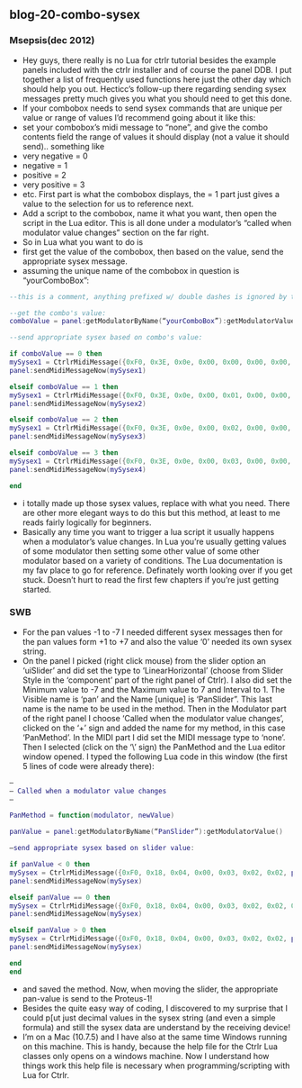 ## blog-20-combo-sysex

### Msepsis(dec 2012)

- Hey guys, there really is no Lua for ctrlr tutorial besides the example panels included with the ctrlr installer and of course the panel DDB. I put together a list of frequently used functions here just the other day which should help you out. Hecticc’s follow-up there regarding sending sysex messages pretty much gives you what you should need to get this done.
- If your combobox needs to send sysex commands that are unique per value or range of values I’d recommend going about it like this:
- set your combobox’s midi message to “none”, and give the combo contents field the range of values it should display (not a value it should send).. something like
 - very negative = 0
 - negative = 1
 - positive = 2
 - very positive = 3
- etc. First part is what the combobox displays, the = 1 part just gives a value to the selection for us to reference next.
- Add a script to the combobox, name it what you want, then open the script in the Lua editor. This is all done under a modulator’s “called when modulator value changes” section on the far right.
- So in Lua what you want to do is
- first get the value of the combobox, then based on the value, send the appropriate sysex message.
- assuming the unique name of the combobox in question is “yourComboBox”:

```lua
--this is a comment, anything prefixed w/ double dashes is ignored by the interpreter.

--get the combo's value:
comboValue = panel:getModulatorByName(“yourComboBox”):getModulatorValue()

--send appropriate sysex based on combo's value:

if comboValue == 0 then
mySysex1 = CtrlrMidiMessage({0xF0, 0x3E, 0x0e, 0x00, 0x00, 0x00, 0x00, 0x7F, 0xF7})
panel:sendMidiMessageNow(mySysex1)

elseif comboValue == 1 then
mySysex1 = CtrlrMidiMessage({0xF0, 0x3E, 0x0e, 0x00, 0x01, 0x00, 0x00, 0x7F, 0xF7})
panel:sendMidiMessageNow(mySysex2)

elseif comboValue == 2 then
mySysex1 = CtrlrMidiMessage({0xF0, 0x3E, 0x0e, 0x00, 0x02, 0x00, 0x00, 0x7F, 0xF7})
panel:sendMidiMessageNow(mySysex3)

elseif comboValue == 3 then
mySysex1 = CtrlrMidiMessage({0xF0, 0x3E, 0x0e, 0x00, 0x03, 0x00, 0x00, 0x7F, 0xF7})
panel:sendMidiMessageNow(mySysex4)

end
```

- i totally made up those sysex values, replace with what you need. There are other more elegant ways to do this but this method, at least to me reads fairly logically for beginners.
- Basically any time you want to trigger a lua script it usually happens when a modulator’s value changes. In Lua you’re usually getting values of some modulator then setting some other value of some other modulator based on a variety of conditions. The Lua documentation is my fav place to go for reference. Definately worth looking over if you get stuck. Doesn’t hurt to read the first few chapters if you’re just getting started.

### SWB

- For the pan values -1 to -7 I needed different sysex messages then for the pan values form +1 to +7 and also the value ‘0’ needed its own sysex string.
- On the panel I picked (right click mouse) from the slider option an ‘uiSlider’ and did set the type to ‘LinearHorizontal’ (choose from Slider Style in the ‘component’ part of the right panel of Ctrlr). I also did set the Minimum value to -7 and the Maximum value to 7 and Interval to 1. The Visible name is ‘pan’ and the Name [unique] is ‘PanSlider”. This last name is the name to be used in the method. Then in the Modulator part of the right panel I choose ‘Called when the modulator value changes’, clicked on the ‘+’ sign and added the name for my method, in this case ‘PanMethod’. In the MIDI part I did set the MIDI message type to ‘none’. Then I selected (click on the ‘\’ sign) the PanMethod and the Lua editor window opened. I typed the following Lua code in this window (the first 5 lines of code were already there):
```lua
—
— Called when a modulator value changes
—

PanMethod = function(modulator, newValue)

panValue = panel:getModulatorByName(“PanSlider”):getModulatorValue()

–send appropriate sysex based on slider value:

if panValue < 0 then
mySysex = CtrlrMidiMessage({0xF0, 0x18, 0x04, 0x00, 0x03, 0x02, 0x02, panValue+128, 0x7F, 0xF7})
panel:sendMidiMessageNow(mySysex)

elseif panValue == 0 then
mySysex = CtrlrMidiMessage({0xF0, 0x18, 0x04, 0x00, 0x03, 0x02, 0x02, 0x78, 0x7F, 0xF7})
panel:sendMidiMessageNow(mySysex)

elseif panValue > 0 then
mySysex = CtrlrMidiMessage({0xF0, 0x18, 0x04, 0x00, 0x03, 0x02, 0x02, panValue, 0x00, 0xF7})
panel:sendMidiMessageNow(mySysex)

end
end
```

- and saved the method. Now, when moving the slider, the appropriate pan-value is send to the Proteus-1!
- Besides the quite easy way of coding, I discovered to my surprise that I could p[ut just decimal values in the sysex string (and even a simple formula) and still the sysex data are understand by the receiving device!
- I’m on a Mac (10.7.5) and I have also at the same time Windows running on this machine. This is handy, because the help file for the Ctrlr Lua classes only opens on a windows machine. Now I understand how things work this help file is necessary when programming/scripting with Lua for Ctrlr.
